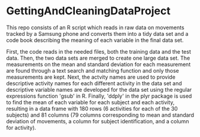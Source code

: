 GettingAndCleaningDataProject
=============================

This repo consists of an R script which reads in raw data on movements tracked by a Samsung phone and converts them into a tidy data set and a code book describing the meaning of each variable in the final data set.

First, the code reads in the needed files, both the training data and the test data. Then, the two data sets are merged to create one large data set. The measurements on the mean and standard deviation for each measurement are found through a text search and matching function and only those measurements are kept. Next, the actvity names are used to provide descriptive activity names for each different activity in the data set and descriptive variable names are developed for the data set using the regular expressions function 'gsub' in R. Finally, 'ddply' in the plyr package is used to find the mean of each variable for each subject and each activity, resulting in a data frame with 180 rows (6 activities for each of the 30 subjects) and 81 columns (79 columns corresponding to mean and standard deviation of movements, a column for subject identification, and a column for activity).
